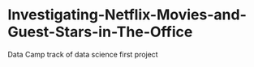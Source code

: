 # Investigating-Netflix-Movies-and-Guest-Stars-in-The-Office
 Data Camp track of data science first project
